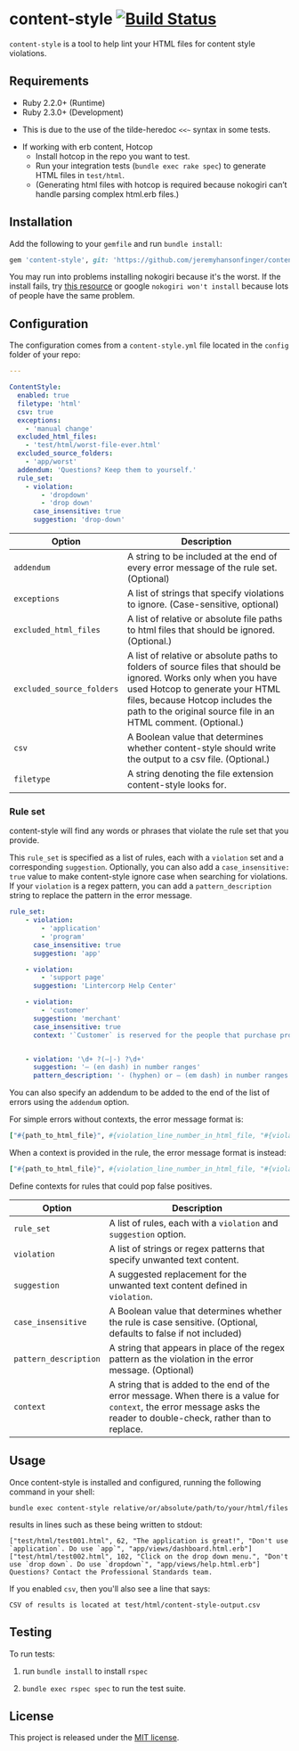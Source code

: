 # content-style [![Build Status](https://travis-ci.org/jeremyhansonfinger/content-style.svg?branch=master)](https://travis-ci.org/jeremyhansonfinger/content-style)

`content-style` is a tool to help lint your HTML files for content style violations.

## Requirements

* Ruby 2.2.0+ (Runtime)
* Ruby 2.3.0+ (Development)
 - This is due to the use of the tilde-heredoc `<<~` syntax in some tests.
* If working with erb content, Hotcop
    * Install hotcop in the repo you want to test.
    * Run your integration tests (`bundle exec rake spec`) to generate HTML files in `test/html`.
    * (Generating html files with hotcop is required because nokogiri can’t handle parsing complex html.erb files.)

## Installation

Add the following to your `gemfile` and run `bundle install`:

```ruby
gem 'content-style', git: 'https://github.com/jeremyhansonfinger/content-style'
```

You may run into problems installing nokogiri because it's the worst. If the install fails, try [this resource](http://www.nokogiri.org/tutorials/installing_nokogiri.html) or google `nokogiri won't install` because lots of people have the same problem.

## Configuration

The configuration comes from a `content-style.yml` file located in the `config` folder of your repo:

```yml
---

ContentStyle:
  enabled: true
  filetype: 'html'
  csv: true
  exceptions:
    - 'manual change'
  excluded_html_files:
    - 'test/html/worst-file-ever.html'
  excluded_source_folders:
    - 'app/worst'
  addendum: 'Questions? Keep them to yourself.' 
  rule_set:
    - violation:
        - 'dropdown'
        - 'drop down'
      case_insensitive: true
      suggestion: 'drop-down'
```

Option | Description
-----------------------|-----------------------------------------------------------------------------------
`addendum`             | A string to be included at the end of every error message of the rule set. (Optional)
`exceptions`           | A list of strings that specify violations to ignore. (Case-sensitive, optional)
`excluded_html_files`  | A list of relative or absolute file paths to html files that should be ignored. (Optional.)
`excluded_source_folders` | A list of relative or absolute paths to folders of source files that should be ignored. Works only when you have used Hotcop to generate your HTML files, because Hotcop includes the path to the original source file in an HTML comment. (Optional.)
`csv`                  | A Boolean value that determines whether content-style should write the output to a csv file. (Optional.)
`filetype` | A string denoting the file extension content-style looks for.


### Rule set

content-style will find any words or phrases that violate the rule set that you provide.

This `rule_set` is specified as a list of rules, each with a `violation` set and
a corresponding `suggestion`. Optionally, you can also add a `case_insensitive:
true` value to make content-style ignore case when searching for violations.
If your `violation` is a regex pattern, you can add a `pattern_description` string
to replace the pattern in the error message.

```yml
rule_set:
    - violation:
        - 'application'
        - 'program'
      case_insensitive: true
      suggestion: 'app'

    - violation:
        - 'support page'
      suggestion: 'Lintercorp Help Center'

    - violation:
        - 'customer'
      suggestion: 'merchant'
      case_insensitive: true
      context: '`Customer` is reserved for the people that purchase products from merchants'


    - violation: '\d+ ?(—|-) ?\d+'
      suggestion: '— (en dash) in number ranges'
      pattern_description: '- (hyphen) or — (em dash) in number ranges'

```

You can also specify an addendum to be added to the end of the list of errors
using the `addendum` option. 

For simple errors without contexts, the error message format is: 

```ruby
["#{path_to_html_file}", #{violation_line_number_in_html_file, "#{violating text}", "Don't use #{violation}. Do use #{suggestion}", "#{path_to_source_file_if_available}"]
```

When a context is provided in the rule, the error message format is instead:

```ruby
["#{path_to_html_file}", #{violation_line_number_in_html_file, "#{violating text}", "Double check that `#{violation}` isn't used in place of `#{suggestion}`. #{context}.", "#{path_to_source_file_if_available}"]
```

Define contexts for rules that could pop false positives.

Option | Description
-----------------------|-----------------------------------------------------------------------------------
`rule_set`             | A list of rules, each with a `violation` and `suggestion` option.
`violation`            | A list of strings or regex patterns that specify unwanted text content.
`suggestion`           | A suggested replacement for the unwanted text content defined in `violation`.
`case_insensitive`     | A Boolean value that determines whether the rule is case sensitive. (Optional, defaults to false if not included)
`pattern_description`  | A string that appears in place of the regex pattern as the violation in the error message. (Optional) 
`context`              | A string that is added to the end of the error message. When there is a value for `context`, the error message asks the reader to double-check, rather than to replace.

## Usage

Once content-style is installed and configured, running the following command in your shell:

```shell
bundle exec content-style relative/or/absolute/path/to/your/html/files
```

results in lines such as these being written to stdout:

```
["test/html/test001.html", 62, "The application is great!", "Don't use `application`. Do use `app`", "app/views/dashboard.html.erb"]
["test/html/test002.html", 102, "Click on the drop down menu.", "Don't use `drop down`. Do use `dropdown`", "app/views/help.html.erb"]
Questions? Contact the Professional Standards team.
```

If you enabled `csv`, then you'll also see a line that says:

```
CSV of results is located at test/html/content-style-output.csv
```

## Testing

To run tests:

1. run `bundle install` to install `rspec`

2. `bundle exec rspec spec` to run the test suite.

## License

This project is released under the [MIT license](LICENSE.txt).
